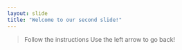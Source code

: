 ```yaml
---
layout: slide
title: "Welcome to our second slide!"
---
```

> Follow the instructions
Use the left arrow to go back!
